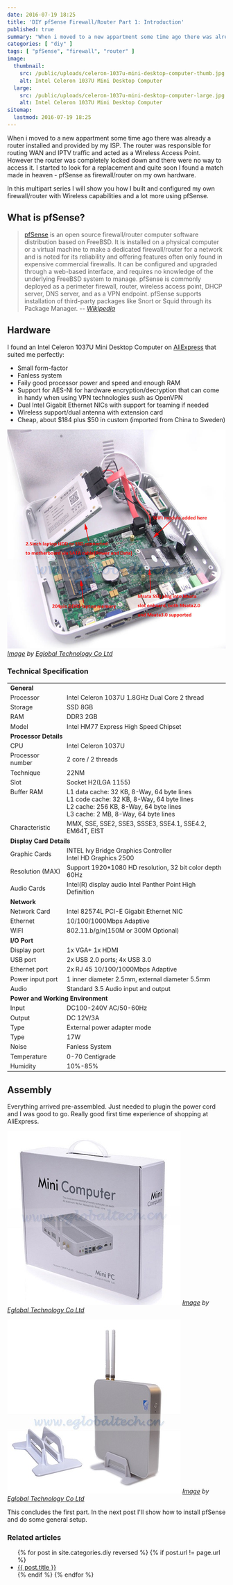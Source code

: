 ```yaml
---
date: 2016-07-19 18:25
title: 'DIY pfSense Firewall/Router Part 1: Introduction'
published: true
summary: "When i moved to a new appartment some time ago there was already a router installed and provided by my ISP. The router was responsible for routing WAN and IPTV traffic and acted as a Wireless Access Point. However the router was completely locked down and there were no way to access it. I started to look for a replacement and quite soon I found a match made in heaven - pfSense as firewall/router on my own hardware."
categories: [ "diy" ]
tags: [ "pfSense", "firewall", "router" ]
image:
  thumbnail:
    src: /public/uploads/celeron-1037u-mini-desktop-computer-thumb.jpg
    alt: Intel Celeron 1037U Mini Desktop Computer
  large:
    src: /public/uploads/celeron-1037u-mini-desktop-computer-large.jpg
    alt: Intel Celeron 1037U Mini Desktop Computer
sitemap:
  lastmod: 2016-07-19 18:25
---
```


When i moved to a new appartment some time ago there was already a router installed and provided by my ISP. The router was responsible for routing WAN and IPTV traffic and acted as a Wireless Access Point. However the router was completely locked down and there were no way to access it. I started to look for a replacement and quite soon I found a match made in heaven - pfSense as firewall/router on my own hardware.

<!-- more -->

In this multipart series I will show you how I built and configured my own firewall/router with Wireless capabilities and a lot more using pfSense.

## What is pfSense?
> [pfSense](https://www.pfsense.org/) is an open source firewall/router computer software distribution based on FreeBSD. It is installed on a physical computer or a virtual machine to make a dedicated firewall/router for a network and is noted for its reliability and offering features often only found in expensive commercial firewalls. It can be configured and upgraded through a web-based interface, and requires no knowledge of the underlying FreeBSD system to manage. pfSense is commonly deployed as a perimeter firewall, router, wireless access point, DHCP server, DNS server, and as a VPN endpoint. pfSense supports installation of third-party packages like Snort or Squid through its Package Manager.
> -- <cite>[Wikipedia][1]</cite>

## Hardware
I found an Intel Celeron 1037U Mini Desktop Computer on [AliExpress](http://www.aliexpress.com/item/Free-Shipping-Cost-Celeron-1037U-Mini-Desktop-Computer-PC-2GB-RAM-8GB-SSD-Mini-ITX-Case/1958958173.html?spm=2114.13010608.0.56.GAH3ZF) that suited me perfectly:

* Small form-factor
* Fanless system
* Faily good processor power and speed and enough RAM
* Support for AES-NI for hardware encryption/decryption that can come in handy when using VPN technologies sush as OpenVPN
* Dual Intel Gigabit Ethernet NICs with support for teaming if needed
* Wireless support/dual antenna with extension card
* Cheap, about $184 plus $50 in custom (imported from China to Sweden)

<a href="/public/uploads/celeron-1037u-mini-desktop-computer-inside.jpg">![Intel Celeron 1037U Mini Desktop Computer inside look](/public/uploads/celeron-1037u-mini-desktop-computer-inside.jpg "Intel Celeron 1037U Mini Desktop Computer inside look")</a>
*[Image](http://g03.a.alicdn.com/kf/HTB1dErxGXXXXXcxXVXXq6xXFXXXp/202292472/HTB1dErxGXXXXXcxXVXXq6xXFXXXp.jpg) by [Eglobal Technology Co Ltd](http://www.eglobaltech.cn/)*

### Technical Specification

<table>
    <tbody>
      <tr>
        <td colspan="2"><strong>General</strong></td>
      </tr>
      <tr>
        <td>Processor</td>
        <td>Intel Celeron 1037U 1.8GHz Dual Core 2 thread</td>
      </tr>
      <tr>
        <td>Storage</td>
        <td>SSD 8GB</td>
      </tr>
      <tr>
        <td>RAM</td>
        <td>DDR3 2GB</td>
      </tr>
      <tr>
        <td>Model</td>
        <td>Intel HM77 Express High Speed Chipset</td>
      </tr>
      <tr>
        <td colspan="2"><strong>Processor Details</strong></td>
      </tr>
      <tr>
        <td>CPU</td>
        <td>Intel Celeron 1037U</td>
      </tr>
      <tr>
        <td>Processor number</td>
        <td>2 core / 2 threads</td>
      </tr>
      <tr>
        <td>Technique</td>
        <td>22NM</td>
      </tr>
      <tr>
        <td>Slot</td>
        <td>Socket H2(LGA 1155)</td>
      </tr>
      <tr>
        <td style="vertical-align: top;">Buffer RAM</td>
        <td>
            L1 data cache: 32 KB, 8-Way, 64 byte lines<br/>
            L1 code cache: 32 KB, 8-Way, 64 byte lines<br/>
            L2 cache: 256 KB, 8-Way, 64 byte lines<br/>
            L3 cache: 2 MB, 8-Way, 64 byte lines<br/>
        </td>
      </tr>
      <tr>
        <td>Characteristic</td>
        <td>MMX, SSE, SSE2, SSE3, SSSE3, SSE4.1, SSE4.2, EM64T, EIST</td>
      </tr>
      <tr>
        <td colspan="2"><strong>Display Card Details</strong></td>
      </tr>
      <tr>
        <td>Graphic Cards</td>
        <td>
            INTEL Ivy Bridge Graphics Controller<br/>
            Intel HD Graphics 2500
        </td>
      </tr>
      <tr>
        <td>Resolution (MAX)</td>
        <td>Support 1920*1080 HD resolution, 32 bit color depth 60Hz</td>
      </tr>
      <tr>
        <td>Audio Cards</td>
        <td>Intel(R) display audio Intel Panther Point High Definition</td>
      </tr>
      <tr>
        <td colspan="2"><strong>Network</strong></td>
      </tr>
      <tr>
        <td>Network Card</td>
        <td>Intel 82574L PCI-E Gigabit Ethernet NIC</td>
      </tr>
      <tr>
        <td>Ethernet</td>
        <td>10/100/1000Mbps Adaptive</td>
      </tr>
      <tr>
        <td>WIFI</td>
        <td>802.11.b/g/n(150M or 300M Optional)</td>
      </tr>
      <tr>
        <td colspan="2"><strong>I/O Port</strong></td>
      </tr>
      <tr>
        <td>Display port</td>
        <td>1x VGA+ 1x HDMI</td>
      </tr>
      <tr>
        <td>USB port</td>
        <td>2x USB 2.0 ports; 4x USB 3.0</td>
      </tr>
      <tr>
        <td>Ethernet port</td>
        <td>2x RJ 45 10/100/1000Mbps Adaptive</td>
      </tr>
      <tr>
        <td>Power input port</td>
        <td>1 inner diameter 2.5mm, external diameter 5.5mm</td>
      </tr>
      <tr>
        <td>Audio</td>
        <td>Standard 3.5 Audio input and output</td>
      </tr>
      <tr>
        <td colspan="2"><strong>Power and Working Environment</strong></td>
      </tr>
      <tr>
        <td>Input</td>
        <td>DC100-240V AC/50-60Hz</td>
      </tr>
      <tr>
        <td>Output</td>
        <td>DC 12V/3A</td>
      </tr>
      <tr>
        <td>Type</td>
        <td>External power adapter mode</td>
      </tr>
      <tr>
        <td>Type</td>
        <td>17W</td>
      </tr>
      <tr>
        <td>Noise</td>
        <td>Fanless System</td>
      </tr>
      <tr>
        <td>Temperature</td>
        <td>0-70 Centigrade</td>
      </tr>
      <tr>
        <td>Humidity</td>
        <td>10%-85%</td>
      </tr>
    </tbody>
</table>

## Assembly
Everything arrived pre-assembled. Just needed to plugin the power cord and I was good to go. Really good first time experience of shopping at AliExpress.

<a href="/public/uploads/celeron-1037u-mini-desktop-computer-box.jpg">![Intel Celeron 1037U Mini Desktop Computer box](/public/uploads/celeron-1037u-mini-desktop-computer-box.jpg "Intel Celeron 1037U Mini Desktop Computer box")</a>
*[Image](http://g03.a.alicdn.com/kf/HTB1qZ4TLVXXXXXbapXXq6xXFXXXs/Barebone-Fanless-Mini-PC-N3150-Barebone-Nettop-PC-No-RAM-No-HDD-SSD-RTL8111DL-RJ45-Lan.jpg) by [Eglobal Technology Co Ltd](http://www.eglobaltech.cn/)*

<a href="/public/uploads/celeron-1037u-mini-desktop-computer-parts.jpg">![Intel Celeron 1037U Mini Desktop Computer parts](/public/uploads/celeron-1037u-mini-desktop-computer-parts.jpg "Intel Celeron 1037U Mini Desktop Computer parts")</a>
*[Image](http://g02.a.alicdn.com/kf/HTB1pF8kIXXXXXa8XpXXq6xXFXXX4/Free-Shipping-Cost-Celeron-1037U-Mini-Desktop-Computer-PC-2GB-RAM-8GB-SSD-Mini-ITX-Case.jpg) by [Eglobal Technology Co Ltd](http://www.eglobaltech.cn/)*

This concludes the first part. In the next post I'll show how to install pfSense and do some general setup.

### Related articles

<ul class="related-posts">
  {% for post in site.categories.diy reversed %}
    {% if post.url != page.url %}
        <li><a href="{{ post.url }}">{{ post.title }}</a></li>
    {% endif %}
  {% endfor %}
</ul>

[1]:https://en.wikipedia.org/wiki/PfSense
